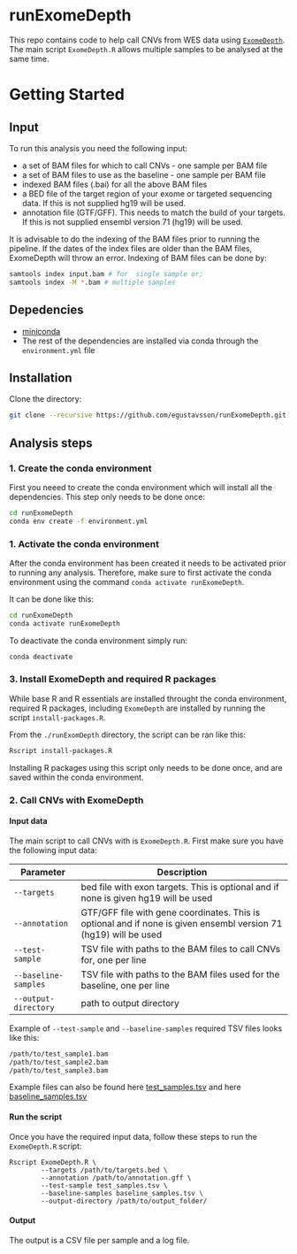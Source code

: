 # runExomeDepth

This repo contains code to help call CNVs from WES data using [`ExomeDepth`](https://cran.r-project.org/web/packages/ExomeDepth/index.html). The main script `ExomeDepth.R` allows multiple samples to be analysed at the same time.

# Getting Started

## Input

To run this analysis you need the following input:

  - a set of BAM files for which to call CNVs - one sample per BAM file 
  - a set of BAM files to use as the baseline - one sample per BAM file
  - indexed BAM files (.bai) for all the above BAM files
  - a BED file of the target region of your exome or targeted sequencing data. If this is not supplied hg19 will be used.
  - annotation file (GTF/GFF). This needs to match the build of your targets. If this is not supplied ensembl version 71 (hg19) will be used.

It is advisable to do the indexing of the BAM files prior to running the pipeline. If the dates of the index files are older than the BAM files, ExomeDepth will throw an error. Indexing of BAM files can be done by:

```bash
samtools index input.bam # for  single sample or;
samtools index -M *.bam # multiple samples
```

## Depedencies

- [miniconda](https://conda.io/miniconda.html)
- The rest of the dependencies are installed via conda through the `environment.yml` file

## Installation

Clone the directory:

```bash
git clone --recursive https://github.com/egustavsson/runExomeDepth.git
```

## Analysis steps

### 1. Create the conda environment
First you neeed to create the conda environment which will install all the dependencies. This step only needs to be done once:

```bash
cd runExomeDepth
conda env create -f environment.yml
```

### 1. Activate the conda environment
After the conda environment has been created it needs to be activated prior to running any analysis. Therefore, make sure to first activate the conda environment using the command `conda activate runExomeDepth`.

It can be done like this:
```bash
cd runExomeDepth
conda activate runExomeDepth
```
To deactivate the conda environment simply run:
```bash
conda deactivate
```

### 3. Install ExomeDepth and required R packages
While base R and R essentials are installed throught the conda environment, required R packages, including `ExomeDepth` are installed by running the script `install-packages.R`.

From the `./runExomDepth` directory, the script can be ran like this:

```bash
Rscript install-packages.R
```

Installing R packages using this script only needs to be done once, and are saved within the conda environment.

### 2. Call CNVs with ExomeDepth

#### Input data
The main script to call CNVs with is `ExomeDepth.R`. First make sure you have the following input data:

| Parameter | Description |
| --- | --- |
| `--targets` | bed file with exon targets. This is optional and if none is given hg19 will be used |
| `--annotation` | GTF/GFF file with gene coordinates. This is optional and if none is given ensembl version 71 (hg19) will be used |
| `--test-sample` | TSV file with  paths to the BAM files to call CNVs for, one per line |
| `--baseline-samples` | TSV file with  paths to the BAM files used for the baseline, one per line |
| `--output-directory` | path to output directory |

Example of `--test-sample` and `--baseline-samples` required TSV files looks like this:

```bash
/path/to/test_sample1.bam
/path/to/test_sample2.bam
/path/to/test_sample3.bam
```

Example files can also be found here [test_samples.tsv](/runExomeDepth/test_samples.tsv) and here [baseline_samples.tsv](/runExomeDepth/baseline-samples.tsv)

#### Run the script
Once you have the required input data, follow these steps to run the `ExomeDepth.R` script:

```
Rscript ExomeDepth.R \
        --targets /path/to/targets.bed \
        --annotation /path/to/annotation.gff \
        --test-sample test_samples.tsv \
        --baseline-samples baseline_samples.tsv \
        --output-directory /path/to/output_folder/
```

#### Output

The output is a CSV file per sample and a log file.